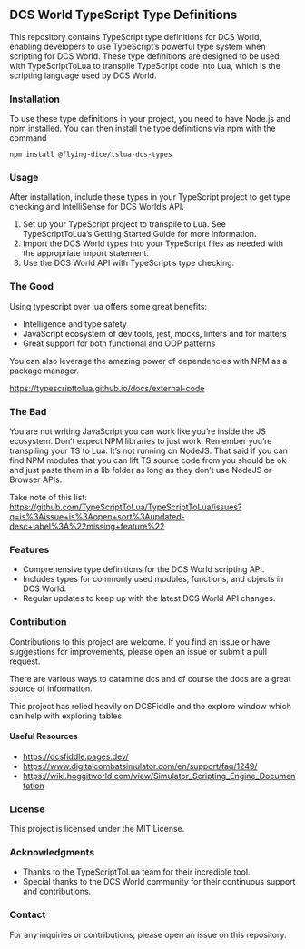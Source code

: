 ## DCS World TypeScript Type Definitions

This repository contains TypeScript type definitions for DCS World, enabling developers to use TypeScript’s powerful type system when scripting for DCS World. These type definitions are designed to be used with TypeScriptToLua to transpile TypeScript code into Lua, which is the scripting language used by DCS World.

### Installation

To use these type definitions in your project, you need to have Node.js and npm installed. You can then install the type definitions via npm with the command 

```shell
npm install @flying-dice/tslua-dcs-types
```

### Usage

After installation, include these types in your TypeScript project to get type checking and IntelliSense for DCS World’s API.

1.	Set up your TypeScript project to transpile to Lua. See TypeScriptToLua’s Getting Started Guide for more information.
2.	Import the DCS World types into your TypeScript files as needed with the appropriate import statement.
3.	Use the DCS World API with TypeScript’s type checking.

### The Good

Using typescript over lua offers some great benefits:
- Intelligence and type safety
- JavaScript ecosystem of dev tools, jest, mocks, linters and for matters
- Great support for both functional and OOP patterns

You can also leverage the amazing power of dependencies with NPM as a package manager. 

https://typescripttolua.github.io/docs/external-code

### The Bad 
You are not writing JavaScript you can work like you’re inside the JS ecosystem. Don’t expect NPM libraries to just work. Remember you’re transpiling your TS to Lua. It’s not running on NodeJS. That said if you can find NPM modules that you can lift TS source code from you should be ok and just paste them in a lib folder as long as they don’t use NodeJS or Browser APIs. 

Take note of this list:
https://github.com/TypeScriptToLua/TypeScriptToLua/issues?q=is%3Aissue+is%3Aopen+sort%3Aupdated-desc+label%3A%22missing+feature%22

### Features

- Comprehensive type definitions for the DCS World scripting API.
- Includes types for commonly used modules, functions, and objects in DCS World.
- Regular updates to keep up with the latest DCS World API changes.

### Contribution

Contributions to this project are welcome. If you find an issue or have suggestions for improvements, please open an issue or submit a pull request.

There are various ways to datamine dcs and of course the docs are a great source of information.

This project has relied heavily on DCSFiddle and the explore window which can help with exploring tables. 

#### Useful Resources
- https://dcsfiddle.pages.dev/
- https://www.digitalcombatsimulator.com/en/support/faq/1249/
- https://wiki.hoggitworld.com/view/Simulator_Scripting_Engine_Documentation

### License

This project is licensed under the MIT License.

### Acknowledgments

- Thanks to the TypeScriptToLua team for their incredible tool.
- Special thanks to the DCS World community for their continuous support and contributions.

### Contact

For any inquiries or contributions, please open an issue on this repository.